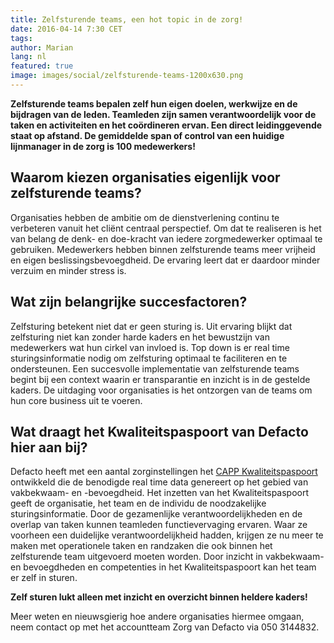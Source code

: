 ```yaml
---
title: Zelfsturende teams, een hot topic in de zorg!
date: 2016-04-14 7:30 CET
tags:
author: Marian
lang: nl
featured: true
image: images/social/zelfsturende-teams-1200x630.png
---
```


**Zelfsturende teams bepalen zelf hun eigen doelen, werkwijze en de bijdragen van de leden. Teamleden zijn samen verantwoordelijk voor de taken en activiteiten en het coördineren ervan. Een direct leidinggevende staat op afstand. De gemiddelde span of control van een huidige lijnmanager in de zorg is 100 medewerkers!**

## Waarom kiezen organisaties eigenlijk voor zelfsturende teams?
Organisaties hebben de ambitie om de dienstverlening continu te verbeteren vanuit het cliënt centraal perspectief. Om dat te realiseren is het van belang de denk- en doe-kracht van iedere zorgmedewerker optimaal te gebruiken. Medewerkers hebben binnen zelfsturende teams meer vrijheid en eigen beslissingsbevoegdheid. De ervaring leert dat er daardoor minder verzuim en minder stress is.

## Wat zijn belangrijke succesfactoren?
Zelfsturing betekent niet dat er geen sturing is. Uit ervaring blijkt dat zelfsturing niet kan zonder harde kaders en het bewustzijn van medewerkers wat hun cirkel van invloed is. Top down is er real time sturingsinformatie nodig om zelfsturing optimaal te faciliteren en te ondersteunen. Een succesvolle implementatie van zelfsturende teams begint bij een context waarin er transparantie en inzicht is in de gestelde kaders. De uitdaging voor organisaties is het ontzorgen van de teams om hun core business uit te voeren.

## Wat draagt het Kwaliteitspaspoort van Defacto hier aan bij?
Defacto heeft met een aantal zorginstellingen het [CAPP Kwaliteitspaspoort](/kwaliteitspaspoort) ontwikkeld die de benodigde real time data genereert op het gebied van vakbekwaam- en -bevoegdheid. Het inzetten van het Kwaliteitspaspoort geeft de organisatie, het team en de individu de noodzakelijke sturingsinformatie. Door de gezamenlijke verantwoordelijkheden en de overlap van taken kunnen teamleden functievervaging ervaren. Waar ze voorheen een duidelijke verantwoordelijkheid hadden, krijgen ze nu meer te maken met operationele taken en randzaken die ook binnen het zelfsturende team uitgevoerd moeten worden. Door inzicht in vakbekwaam- en bevoegdheden en competenties in het Kwaliteitspaspoort kan het team er zelf in sturen.

**Zelf sturen lukt alleen met inzicht en overzicht binnen heldere kaders!**

Meer weten en nieuwsgierig hoe andere organisaties hiermee omgaan, neem contact op met het accountteam Zorg van Defacto via 050 3144832.
